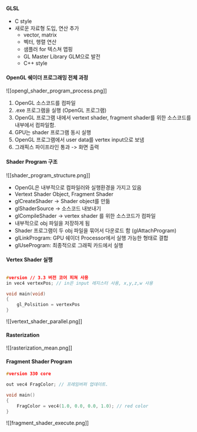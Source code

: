 
#### GLSL

* C style
* 새로운 자료형 도입, 연산 추가
	* vector, matrix
	* 벡터, 행렬 연산
	* 샘플러 for 텍스쳐 맵핑
	* GL Master Library GLM으로 발전
	* C++ style



#### OpenGL 쉐이더 프로그래밍 전체 과정

![[opengl_shader_program_process.png]]

1. OpenGL 소스코드를 컴파일 
2. .exe 프로그램을 실행 (OpenGL 프로그램)
3. OpenGL 프로그램 내에서 vertext shader, fragment shader를 위한 소스코드를 내부에서 컴파일함.
4. GPU는 shader 프로그램 동시 실행
5. OpenGL 프로그램에서 user data를 vertex input으로 보냄
6. 그래픽스 파이프라인 통과 -> 화면 출력

#### Shader Program 구조

![[shader_program_structure.png]]
* OpenGL은 내부적으로 컴파일러와 실행환경을 가지고 있음
* Vertext Shader Object, Fragment Shader
* glCreateShader -> Shader object를 만듦
* glShaderSource -> 소스코드 내보내기
* glCompileShader -> vertex shader 를 위한 소스코드가 컴파일
* 내부적으로 obj 파일을 저장하게 됨
* Shader 프로그램이 두 obj 파일을 묶어서 다운로드 함 (glAttachProgram)
* glLinkProgram: GPU 쉐이더 Processor에서 실행 가능한 형태로 결합
* glUseProgram: 최종적으로 그래픽 카드에서 실행



#### Vertex Shader 실행


```cpp

#version // 3.3 버전 코어 피쳐 사용
in vec4 vertexPos; // in은 input 레지스터 사용, x,y,z,w 사용

void main(void)
{
	gl_Polsition = vertexPos
}


```

![[vertext_shader_parallel.png]]


#### Rasterization

![[rasterization_mean.png]]


#### Fragment Shader Program


```cpp
#version 330 core

out vec4 FragColor; // 프레임버퍼 업데이트.

void main()
{
	FragColor = vec4(1.0, 0.0, 0.0, 1.0); // red color
}

```

![[fragment_shader_execute.png]]



